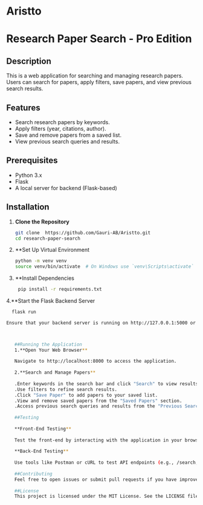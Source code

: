 # Aristto

# Research Paper Search - Pro Edition

## Description

This is a web application for searching and managing research papers. Users can search for papers, apply filters, save papers, and view previous search results.

## Features

- Search research papers by keywords.
- Apply filters (year, citations, author).
- Save and remove papers from a saved list.
- View previous search queries and results.

## Prerequisites

- Python 3.x
- Flask
- A local server for backend (Flask-based)

## Installation

1. **Clone the Repository**

   ```bash
   git clone  https://github.com/Gauri-AB/Aristto.git
   cd research-paper-search
2. **Set Up Virtual Environment
   ```bash
   python -m venv venv
   source venv/bin/activate  # On Windows use `venv\Scripts\activate`
3. **Install Dependencies
   ```bash
    pip install -r requirements.txt
4.**Start the Flask Backend Server
```bash
  flask run

Ensure that your backend server is running on http://127.0.0.1:5000 or update the URL in the frontend code accordingly.



   ##Running the Application
   1.**Open Your Web Browser**
   
   Navigate to http://localhost:8000 to access the application.
   
   2.**Search and Manage Papers**
   
   .Enter keywords in the search bar and click "Search" to view results.
   .Use filters to refine search results.
   .Click "Save Paper" to add papers to your saved list.
   .View and remove saved papers from the "Saved Papers" section.
   .Access previous search queries and results from the "Previous Search Results" section.
   
   ##Testing
   
   **Front-End Testing**
   
   Test the front-end by interacting with the application in your browser.
   
   **Back-End Testing**
   
   Use tools like Postman or cURL to test API endpoints (e.g., /search, /save).
   
   ##Contributing
   Feel free to open issues or submit pull requests if you have improvements or bug fixes.
   
   ##License
   This project is licensed under the MIT License. See the LICENSE file for details.
